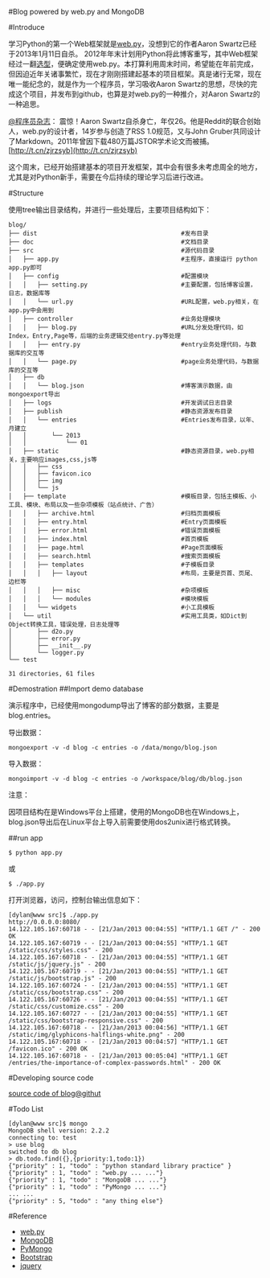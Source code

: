 ﻿#Blog powered by web.py and MongoDB

#Introduce

学习Python的第一个Web框架就是[web.py](http://webpy.org/)，没想到它的作者Aaron Swartz已经于2013年1月11日自杀。 2012年年末计划用Python将此博客重写，其中Web框架经过一翻[选型](http://wiki.woodpecker.org.cn/moin/PyWebFrameList)，便确定使用web.py。本打算利用周末时间，希望能在年前完成，但因迫近年关诸事繁忙，现在才刚刚搭建起基本的项目框架。真是诸行无常，现在唯一能纪念的，就是作为一个程序员，学习吸收Aaron Swartz的思想，尽快的完成这个项目，并发布到github，也算是对web.py的一种推介，对Aaron Swartz的一种追思。

[@程序员杂志](http://e.weibo.com/programmermag)： 震惊！Aaron Swartz自杀身亡，年仅26。他是Reddit的联合创始人，web.py的设计者，14岁参与创造了RSS 1.0规范，又与John Gruber共同设计了Markdown。2011年曾因下载480万篇JSTOR学术论文而被捕。[http://t.cn/zjrzsyb](http://t.cn/zjrzsyb)

这个周末，已经开始搭建基本的项目开发框架，其中会有很多未考虑周全的地方，尤其是对Python新手，需要在今后持续的理论学习后进行改进。

#Structure

使用tree输出目录结构，并进行一些处理后，主要项目结构如下：

	blog/
	├── dist										#发布目录
	├── doc											#文档目录
	├── src											#源代码目录
	│   ├── app.py									#主程序，直接运行 python app.py即可
	│   ├── config									#配置模块
	│   │   ├── setting.py							#主要配置，包括博客设置，日志，数据库等
	│   │   └── url.py								#URL配置，web.py相关，在app.py中会用到
	│   ├── controller								#业务处理模块
	│   │   ├── blog.py								#URL分发处理代码，如Index，Entry,Page等，后端的业务逻辑交给entry.py等处理
	│   │   ├── entry.py							#entry业务处理代码，与数据库的交互等
	│   │   └── page.py								#page业务处理代码，与数据库的交互等
	│   ├── db
	│   │   └── blog.json							#博客演示数据，由mongoexport导出
	│   ├── logs									#开发调试日志目录
	│   ├── publish									#静态资源发布目录
	│   │   └── entries								#Entries发布目录，以年、月建立
	│   │       └── 2013
	│   │           └── 01
	│   ├── static									#静态资源目录，web.py相关，主要响应images,css,js等
	│   │   ├── css
	│   │   ├── favicon.ico
	│   │   ├── img
	│   │   └── js
	│   ├── template								#模板目录，包括主模板、小工具、模块、布局以及一些杂项模板（站点统计、广告）
	│   │   ├── archive.html						#归档页面模板
	│   │   ├── entry.html							#Entry页面模板
	│   │   ├── error.html							#错误页面模板
	│   │   ├── index.html							#首页模板
	│   │   ├── page.html							#Page页面模板
	│   │   ├── search.html							#搜索页面模板
	│   │   ├── templates							#子模板目录
	│   │   │   ├── layout							#布局，主要是页首、页尾、边栏等
	│   │   │   ├── misc							#杂项模板
	│   │   │   └── modules							#模块模板
	│   │   └── widgets								#小工具模板
	│   └── util									#实用工具类，如Dict到Object转换工具，错误处理，日志处理等
	│       ├── d2o.py
	│       ├── error.py
	│       ├── __init__.py
	│       └── logger.py
	└── test
	
	31 directories, 61 files



#Demostration
##Import demo database 

演示程序中，已经使用mongodump导出了博客的部分数据，主要是blog.entries。

导出数据：

	mongoexport -v -d blog -c entries -o /data/mongo/blog.json
	
导入数据：
	
	mongoimport -v -d blog -c entries -o /workspace/blog/db/blog.json

注意：

因项目结构在是Windows平台上搭建，使用的MongoDB也在Windows上，blog.json导出后在Linux平台上导入前需要使用dos2unix进行格式转换。

##run app

	$ python app.py 
或

	$ ./app.py

打开浏览器，访问，控制台输出信息如下：
	
	[dylan@www src]$ ./app.py 
	http://0.0.0.0:8080/
	14.122.105.167:60718 - - [21/Jan/2013 00:04:55] "HTTP/1.1 GET /" - 200 OK
	14.122.105.167:60719 - - [21/Jan/2013 00:04:55] "HTTP/1.1 GET /static/css/styles.css" - 200 
	14.122.105.167:60718 - - [21/Jan/2013 00:04:55] "HTTP/1.1 GET /static/js/jquery.js" - 200 
	14.122.105.167:60719 - - [21/Jan/2013 00:04:55] "HTTP/1.1 GET /static/js/bootstrap.js" - 200 
	14.122.105.167:60724 - - [21/Jan/2013 00:04:55] "HTTP/1.1 GET /static/css/bootstrap.css" - 200 
	14.122.105.167:60726 - - [21/Jan/2013 00:04:55] "HTTP/1.1 GET /static/css/customize.css" - 200 
	14.122.105.167:60727 - - [21/Jan/2013 00:04:55] "HTTP/1.1 GET /static/css/bootstrap-responsive.css" - 200 
	14.122.105.167:60718 - - [21/Jan/2013 00:04:56] "HTTP/1.1 GET /static/img/glyphicons-halflings-white.png" - 200 
	14.122.105.167:60718 - - [21/Jan/2013 00:04:57] "HTTP/1.1 GET /favicon.ico" - 200 OK
	14.122.105.167:60718 - - [21/Jan/2013 00:05:04] "HTTP/1.1 GET /entries/the-importance-of-complex-passwords.html" - 200 OK
	

#Developing source code

[source code of blog@githut](https://github.com/dylanninin/blog)

#Todo List

	[dylan@www src]$ mongo
	MongoDB shell version: 2.2.2
	connecting to: test
	> use blog
	switched to db blog
	> db.todo.find({},{priority:1,todo:1})
	{"priority" : 1, "todo" : "python standard library practice" }
	{"priority" : 1, "todo" : "web.py ... ..."}
	{"priority" : 1, "todo" : "MongoDB ... ..."}
	{"priority" : 1, "todo" : "PyMongo ... ..."}
	... ...
	{"priority" : 5, "todo" : "any thing else"}

#Reference
 * [web.py](http://webpy.org/)
 * [MongoDB](http://docs.mongodb.org/manual/reference/)
 * [PyMongo](http://api.mongodb.org/python/current/)
 * [Bootstrap](http://twitter.github.com/bootstrap)
 * [jquery](http://jquery.com/)